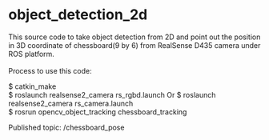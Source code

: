 # object_detection_2d
This source code to take object detection from 2D and point out the position in 3D coordinate of chessboard(9 by 6) from RealSense D435 camera under ROS platform.<br>
 <br>
Process to use this code: <br>

 $ catkin_make <br>
 $ roslaunch realsense2_camera rs_rgbd.launch Or $ roslaunch realsense2_camera rs_camera.launch<br> 
 $ rosrun opencv_object_tracking chessboard_tracking


Published topic: /chessboard_pose
